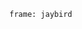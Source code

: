 





















```custom-frames
frame: jaybird
```























































































































































































































































































































































































































































































































































































































